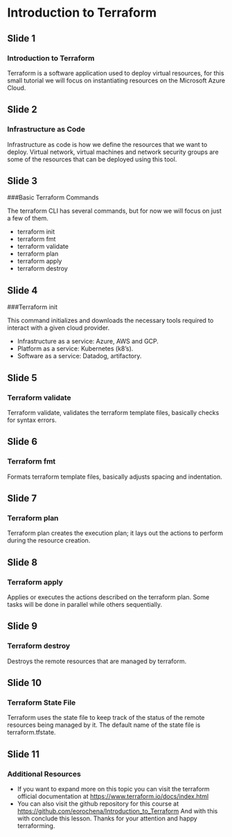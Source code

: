 # Introduction to Terraform

## Slide 1

### Introduction to Terraform

Terraform is a software application used to deploy virtual resources, for this small tutorial we will focus on instantiating resources on the Microsoft Azure Cloud.

## Slide 2

### Infrastructure as Code

Infrastructure as code is how we define the resources that we want to deploy. Virtual network, virtual machines and network security groups are some of the resources that can be deployed using this tool.

## Slide 3

###Basic Terraform Commands

The terraform CLI has several commands, but for now we will focus on just a few of them.
* terraform init
* terraform fmt
* terraform validate
* terraform plan
* terraform apply
* terraform destroy

## Slide 4

###Terraform init

This command initializes and downloads the necessary tools required to interact with a given cloud provider.
* Infrastructure as a service: Azure, AWS and GCP.
* Platform as a service: Kubernetes (k8’s).
* Software as a service: Datadog, artifactory.

## Slide 5

### Terraform validate

Terraform validate, validates the terraform template files, basically checks for syntax errors.

## Slide 6

### Terraform fmt

Formats terraform template files, basically adjusts spacing and indentation.

## Slide 7

### Terraform plan

Terraform plan creates the execution plan; it lays out the actions to perform during the resource creation.

## Slide 8

### Terraform apply

Applies or executes the actions described on the terraform plan. Some tasks will be done in parallel while others sequentially.

## Slide 9

### Terraform destroy

Destroys the remote resources that are managed by terraform.

## Slide 10

### Terraform State File

Terraform uses the state file to keep track of the status of the remote resources being managed by it. The default name of the state file is terraform.tfstate.

## Slide 11

### Additional Resources

* If you want to expand more on this topic you can visit the terraform official documentation at https://www.terraform.io/docs/index.html 
* You can also visit the github repository for this course at https://github.com/eorochena/Introduction_to_Terraform 
And with this with conclude this lesson. 
Thanks for your attention and happy terraforming.



